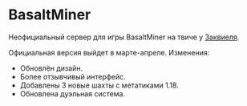 # BasaltMiner

Неофициальный сервер для игры BasaltMiner на твиче у [Заквиеля](https://www.twitch.tv/zakvielchannel).

Официальная версия выйдет в марте-апреле. Изменения:
- Обновлён дизайн.
- Более отзывчивый интерфейс.
- Добавлены 3 новые шахты с метатиками 1.18.
- Обновлена дуэльная система.